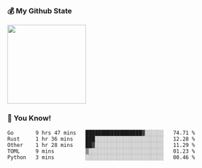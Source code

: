 ### :moneybag: My Github State

<img height="180em" src="https://github-readme-stats.vercel.app/api?username=G-Asura&show_icons=true&hide_border=true&count_private=true&include_all_commits=true" />

### :pill: You Know!
<!--START_SECTION:waka-->
```text
Go       9 hrs 47 mins   ██████████████████▓░░░░░░   74.71 % 
Rust     1 hr 36 mins    ███░░░░░░░░░░░░░░░░░░░░░░   12.28 % 
Other    1 hr 28 mins    ██▓░░░░░░░░░░░░░░░░░░░░░░   11.29 % 
TOML     9 mins          ▒░░░░░░░░░░░░░░░░░░░░░░░░   01.23 % 
Python   3 mins          ░░░░░░░░░░░░░░░░░░░░░░░░░   00.46 % 
```
<!--END_SECTION:waka-->

<!--
**G-Asura/G-Asura** is a ✨ _special_ ✨ repository because its `README.md` (this file) appears on your GitHub profile.

Here are some ideas to get you started:

- 🔭 I’m currently working on ...
- 🌱 I’m currently learning ...
- 👯 I’m looking to collaborate on ...
- 🤔 I’m looking for help with ...
- 💬 Ask me about ...
- 📫 How to reach me: ...
- 😄 Pronouns: ...
- ⚡ Fun fact: ...
-->
